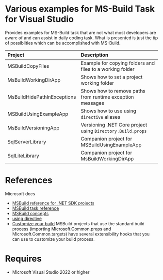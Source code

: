 # Various examples for MS-Build Task for Visual Studio

Provides examples for MS-Build task that are not what most developers are aware of and can assist in daily coding task. What is presented is just the tip of possiblities which can be accomplished with MS-Build.

| Project        |   Description    | 
|:------------- |:-------------|
| MSBuildCopyFiles | Example for copying folders and files to a working folder |  
| MsBuildWorkingDirApp | Shows how to set a project working folder |  
| MsBuildHidePathInExceptions | Shows how to remove paths from runtime exception messages |
| MSBuildUsingExampleApp | Shows how to use using `directive` aliases |  
| MsBuildVersioningApp | Versioning .NET Core project using `Directory.Build.props` |  
| SqlServerLibrary | Companion project for MSBuildUsingExampleApp |  
| SqlLiteLibrary | Companion project for MsBuildWorkingDirApp |  

# References

Microsoft docs 

- [MSBuild reference for .NET SDK projects](https://learn.microsoft.com/en-us/dotnet/core/project-sdk/msbuild-props#using)
- [MSBuild task reference](https://learn.microsoft.com/en-us/visualstudio/msbuild/msbuild-task-reference?view=vs-2022)
- [MSBuild concepts](https://learn.microsoft.com/en-us/visualstudio/msbuild/msbuild-concepts?view=vs-2022)
- [using directive](https://learn.microsoft.com/en-us/dotnet/csharp/language-reference/keywords/using-directive)
- [Customize your build](https://learn.microsoft.com/en-us/visualstudio/msbuild/customize-your-build?view=vs-2022) MSBuild projects that use the standard build process (importing Microsoft.Common.props and Microsoft.Common.targets) have several extensibility hooks that you can use to customize your build process.

# Requires

- Microsoft Visual Studio 2022 or higher